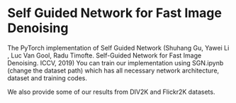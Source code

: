 # Self Guided Network for Fast Image Denoising
The PyTorch implementation of Self Guided Network (Shuhang Gu, Yawei Li , Luc Van Gool, Radu Timofte. Self-Guided Network for Fast Image Denoising. ICCV, 2019)
You can train our implementation using SGN.ipynb (change the dataset path) which has all necessary network architecture, dataset and training codes. 

We also provide some of our results from DIV2K and Flickr2K datasets.

